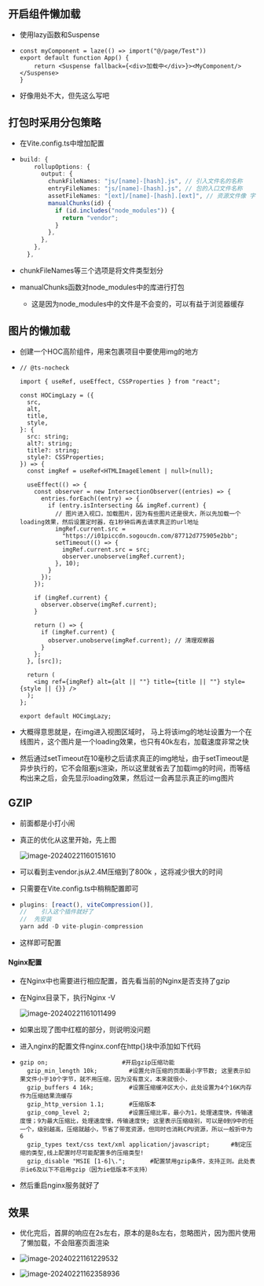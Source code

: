 ## 开启组件懒加载

- 使用lazy函数和Suspense

- ```tsx
  const myComponent = laze(() => import("@/page/Test"))
  export default function App() {
      return <Suspense fallback={<div>加载中</div>}><MyComponent/></Suspense>
  }
  ```

- 好像用处不大，但先这么写吧

## 打包时采用分包策略

- 在Vite.config.ts中增加配置

- ```ts
  build: {
      rollupOptions: {
        output: {
          chunkFileNames: "js/[name]-[hash].js", // 引入文件名的名称
          entryFileNames: "js/[name]-[hash].js", // 包的入口文件名称
          assetFileNames: "[ext]/[name]-[hash].[ext]", // 资源文件像 字体，图片等
          manualChunks(id) {
            if (id.includes("node_modules")) {
              return "vendor";
            }
          },
        },
      },
    },
  ```

- chunkFileNames等三个选项是将文件类型划分

- manualChunks函数对node_modules中的库进行打包

  - 这是因为node_modules中的文件是不会变的，可以有益于浏览器缓存

## 图片的懒加载

- 创建一个HOC高阶组件，用来包裹项目中要使用img的地方

- ```tsx
  // @ts-nocheck
  
  import { useRef, useEffect, CSSProperties } from "react";
  
  const HOCimgLazy = ({
    src,
    alt,
    title,
    style,
  }: {
    src: string;
    alt?: string;
    title?: string;
    style?: CSSProperties;
  }) => {
    const imgRef = useRef<HTMLImageElement | null>(null);
  
    useEffect(() => {
      const observer = new IntersectionObserver((entries) => {
        entries.forEach((entry) => {
          if (entry.isIntersecting && imgRef.current) {
            // 图片进入视口，加载图片，因为有些图片还是很大，所以先加载一个loading效果，然后设置定时器，在1秒钟后再去请求真正的url地址
            imgRef.current.src =
              "https://i01piccdn.sogoucdn.com/87712d775905e2bb";
            setTimeout(() => {
              imgRef.current.src = src;
              observer.unobserve(imgRef.current);
            }, 10);
          }
        });
      });
  
      if (imgRef.current) {
        observer.observe(imgRef.current);
      }
  
      return () => {
        if (imgRef.current) {
          observer.unobserve(imgRef.current); // 清理观察器
        }
      };
    }, [src]);
  
    return (
      <img ref={imgRef} alt={alt || ""} title={title || ""} style={style || {}} />
    );
  };
  
  export default HOCimgLazy;
  
  ```

- 大概得意思就是，在img进入视图区域时， 马上将该img的地址设置为一个在线图片，这个图片是一个loading效果，也只有40k左右，加载速度非常之快

- 然后通过setTimeout在10毫秒之后请求真正的img地址，由于setTimeout是异步执行的，它不会阻塞js渲染，所以这里就省去了加载img的时间，而等结构出来之后，会先显示loading效果，然后过一会再显示真正的img图片

## GZIP

- 前面都是小打小闹

- 真正的优化从这里开始，先上图

  ![image-20240221160151610](C:\Users\l\AppData\Roaming\Typora\typora-user-images\image-20240221160151610.png)

- 可以看到主vendor.js从2.4M压缩到了800k ，这将减少很大的时间

- 只需要在Vite.config.ts中稍稍配置即可

- ```js
  plugins: [react(), viteCompression()],
  //	引入这个插件就好了  
  //  先安装
  yarn add -D vite-plugin-compression
  ```

- 这样即可配置

#### Nginx配置

- 在Nginx中也需要进行相应配置，首先看当前的Nginx是否支持了gzip

- 在Nginx目录下，执行Nginx -V

  ![image-20240221161011499](C:\Users\l\AppData\Roaming\Typora\typora-user-images\image-20240221161011499.png)

- 如果出现了图中红框的部分，则说明没问题

- 进入nginx的配置文件nginx.conf在http{}块中添加如下代码

- ```shell
  gzip on;                     #开启gzip压缩功能
  	gzip_min_length 10k;         #设置允许压缩的页面最小字节数; 这里表示如果文件小于10个字节，就不用压缩，因为没有意义，本来就很小.
  	gzip_buffers 4 16k;          #设置压缩缓冲区大小，此处设置为4个16K内存作为压缩结果流缓存
  	gzip_http_version 1.1;       #压缩版本
  	gzip_comp_level 2;           #设置压缩比率，最小为1，处理速度快，传输速度慢；9为最大压缩比，处理速度慢，传输速度快; 这里表示压缩级别，可以是0到9中的任一个，级别越高，压缩就越小，节省了带宽资源，但同时也消耗CPU资源，所以一般折中为6
  	gzip_types text/css text/xml application/javascript;      #制定压缩的类型,线上配置时尽可能配置多的压缩类型!
  	gzip_disable "MSIE [1-6]\.";       #配置禁用gzip条件，支持正则。此处表示ie6及以下不启用gzip（因为ie低版本不支持）
  ```

- 然后重启nginx服务就好了

## 效果

- 优化完后，首屏的响应在2s左右，原本的是8s左右，忽略图片，因为图片使用了懒加载，不会阻塞页面渲染

- ![image-20240221161229532](C:\Users\l\AppData\Roaming\Typora\typora-user-images\image-20240221161229532.png)

- ![image-20240221162358936](C:\Users\l\AppData\Roaming\Typora\typora-user-images\image-20240221162358936.png)

  